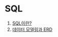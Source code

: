 # SQL
1. <a href="https://github.com/hyeri-seo/SQL/blob/main/1_SQL%EC%9D%B4%EB%9E%80.md">SQL이란?</a>
2. <a href="https://github.com/hyeri-seo/SQL/blob/main/2_%EB%8D%B0%EC%9D%B4%ED%84%B0%EB%AA%A8%EB%8D%B8%EB%A7%81%EA%B3%BC_ERD.md">데이터 모델링과 ERD</a>
